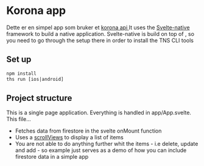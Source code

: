 # Korona app
Dette er en simpel app som bruker et <a href="https://coronavirus-tracker-api.herokuapp.com/v2/locations?timelines=1">korona api </a>
It uses the <a href="https://svelte-native.technology/docs">Svelte-native</a> framework to build a native application. Svelte-native is build on top of <a href="https://nativescript.org"></a>, so you need to go through the setup there in order to install the TNS CLI tools

## Set up
```html
npm install
ths run [ios|android]
```

## Project structure
This is a single page application. Everything is handled in app/App.svelte. This file...
- Fetches data from firestore in the svelte onMount function
- Uses a  <a href="https://svelte-native.technology/docs#scrollview">scrollViews</a> to display a list of items
- You are not able to do anything further whit the items - i.e delete, update and add - so example just serves as a demo of how you can include firestore data in a simple app